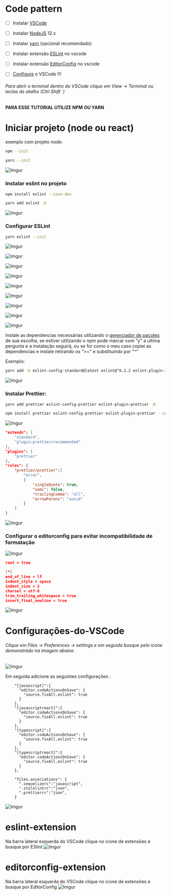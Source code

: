 # Code pattern

- [ ]  Instalar [VSCode](https://code.visualstudio.com/download "download VSCode")
- [ ]  Instalar [NodeJS](https://nodejs.org/en/ "NodeJS download") 12.x
- [ ]  Instalar [yarn](https://yarnpkg.com/getting-started/install "Gloabal Install") (opcional recomendado)
- [ ]  Instalar extensão [ESLint](#eslint-extension) no vscode
- [ ]  Instalar extensão [EditorConfig](#editorconfig-extension) no vscode
- [ ]  [Configure](#Configurações-do-VSCode) o VSCode !!!


###### Para abrir o terminal dentro do VSCode clique em View -> Terminal ou teclas de atalho (Ctrl Shift `)

#### PARA ESSE TUTORIAL UTILIZE NPM _OU_ YARN


# Iniciar projeto (node ou react)

exemplo com projeto node:

```bash
npm --init
```

```bash
yarn --init
```

![Imgur](https://i.imgur.com/tq1h9ck.png)

### Instalar eslint no projeto

```bash
npm install eslint --save-dev
```

```bash
yarn add eslint -D
```

![Imgur](https://i.imgur.com/ZqAHf3v.png)

### Configurar ESLint

```bash
yarn eslint --init
```

![Imgur](https://i.imgur.com/7aAvm8g.png)

![Imgur](https://i.imgur.com/23Pvj4f.png)

![Imgur](https://i.imgur.com/8OPHK0u.png)

![Imgur](https://i.imgur.com/A2lEfjf.png)

![Imgur](https://i.imgur.com/5BWR6sl.png)

![Imgur](https://i.imgur.com/bbabVOv.png)

![Imgur](https://i.imgur.com/nAYw0u5.png)

![Imgur](https://i.imgur.com/qcK5Cu8.png)

![Imgur](https://i.imgur.com/uvKePlB.png)

Instale as dependencias necessárias utilizando o [gerenciador de pacotes](https://pt.wikipedia.org/wiki/Sistema_gestor_de_pacotes "O que é um gerenciador de pacotes?") de sua escolha, se estiver utilizando o npm pode marcar com "y" a ultima pergunta e a instalação seguirá, ou se for como o meu caso copiei as dependencias e instale retirando os ">=" e substituindo por "^"

Exemplo:

```bash
yarn add -D eslint-config-standard@latest eslint@^6.2.2 eslint-plugin-import@^2.18.0 eslint-plugin-node@^9.1.0 eslint-plugin-promise@^4.2.1 eslint-plugin-standard@^4.0.0
```
![Imgur](https://i.imgur.com/6J8uldp.png)

### Instalar Prettier:

```bash
yarn add prettier eslint-config-prettier eslint-plugin-prettier -D
```

```bash
npm install prettier eslint-config-prettier eslint-plugin-prettier --save-dev
```

![Imgur](https://i.imgur.com/2O3eLD1.png)

```json
"extends": [
    "standard",
    "plugin:prettier/recommended"
],
"plugins": [
    "prettier"
],
"rules": {
    "prettier/prettier":[
        "error",
        {
            "singleQuote": true,
            "semi": false,
            "trailingComma": "all",
            "arrowParens": "avoid"
        }
    ]
}
```

![Imgur](https://i.imgur.com/XTiQF2Y.png)

### Configurar o editorconfig para evitar incompatibilidade de formatação

![Imgur](https://i.imgur.com/NFFj60F.png)

```json
root = true

[*]
end_of_line = lf
indent_style = space
indent_size = 2
charset = utf-8
trim_trailing_whitespace = true
insert_final_newline = true
```

![Imgur](https://i.imgur.com/q4TP7kO.png)



# Configurações-do-VSCode

###### Clique em Files -> Preferences -> settings e em seguida busque pelo icone demonstrado na imagem abaixo

![Imgur](https://i.imgur.com/0qRm1J3.png)

Em seguida adicione as seguintes configurações :
```
    "[javascript]":{
      "editor.codeActionsOnSave": {
        "source.fixAll.eslint": true
      }
    },
    "[javascriptreact]":{
      "editor.codeActionsOnSave": {
        "source.fixAll.eslint": true
      }
    },
    "[typescript]":{
      "editor.codeActionsOnSave": {
        "source.fixAll.eslint": true
      }
    },
    "[typescriptreact]":{
      "editor.codeActionsOnSave": {
        "source.fixAll.eslint": true
      }
    },

    "files.associations": {
      ".sequelizerc":"javascript",
      ".stylelintrc":"json",
      ".prettierrc":"json",
    }
```

![Imgur](https://i.imgur.com/iMR9sA9.png)


# eslint-extension
Na barra lateral esquerda do VSCode clique no icone de extensões e busque por ESlint
![Imgur](https://i.imgur.com/QhRhfbi.png)
# editorconfig-extension
Na barra lateral esquerda do VSCode clique no icone de extensões e busque por EditorConfig
![Imgur](https://i.imgur.com/tEBplch.png)
